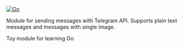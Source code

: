 [![Go](https://github.com/oysteinl/notificationManager/actions/workflows/go.yml/badge.svg)](https://github.com/oysteinl/notificationManager/actions/workflows/go.yml)

Module for sending messages with Telegram API. Supports plain text messages and messages with single image.

Toy module for learning Go
